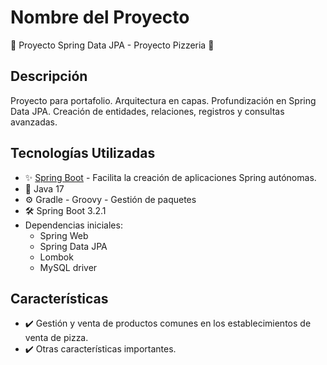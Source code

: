 # Nombre del Proyecto

🌱 Proyecto Spring Data JPA - Proyecto Pizzeria 🍕

## Descripción

Proyecto para portafolio. Arquitectura en capas. Profundización en
Spring Data JPA. Creación de entidades, relaciones, registros y consultas avanzadas.

## Tecnologías Utilizadas

- ✨ [Spring Boot](https://spring.io/projects/spring-boot) - Facilita la creación de aplicaciones Spring autónomas.
- 🚀 Java 17
- ⚙️ Gradle - Groovy - Gestión de paquetes
- 🛠️ Spring Boot 3.2.1
- Dependencias iniciales:
  * Spring Web
  * Spring Data JPA
  * Lombok
  * MySQL driver

## Características

- ✔️ Gestión y venta de productos comunes en los establecimientos de venta de pizza.
- ✔️ Otras características importantes.


